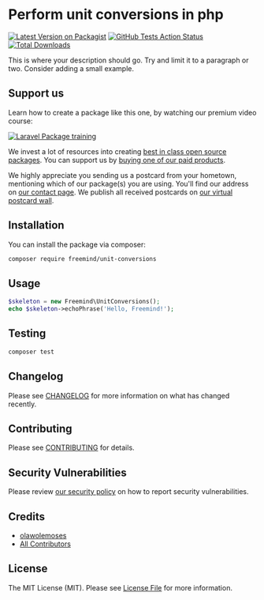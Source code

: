 # Perform unit conversions in php

[![Latest Version on Packagist](https://img.shields.io/packagist/v/freemind/unit-conversions.svg?style=flat-square)](https://packagist.org/packages/freemind/unit-conversions)
[![GitHub Tests Action Status](https://img.shields.io/github/workflow/status/freemind/unit-conversions/run-tests?label=tests)](https://github.com/freemind/unit-conversions/actions?query=workflow%3Arun-tests+branch%3Amaster)
[![Total Downloads](https://img.shields.io/packagist/dt/freemind/unit-conversions.svg?style=flat-square)](https://packagist.org/packages/freemind/unit-conversions)


This is where your description should go. Try and limit it to a paragraph or two. Consider adding a small example.

## Support us

Learn how to create a package like this one, by watching our premium video course:

[![Laravel Package training](https://spatie.be/github/package-training.jpg)](https://laravelpackage.training)

We invest a lot of resources into creating [best in class open source packages](https://spatie.be/open-source). You can support us by [buying one of our paid products](https://spatie.be/open-source/support-us).

We highly appreciate you sending us a postcard from your hometown, mentioning which of our package(s) you are using. You'll find our address on [our contact page](https://spatie.be/about-us). We publish all received postcards on [our virtual postcard wall](https://spatie.be/open-source/postcards).

## Installation

You can install the package via composer:

```bash
composer require freemind/unit-conversions
```

## Usage

``` php
$skeleton = new Freemind\UnitConversions();
echo $skeleton->echoPhrase('Hello, Freemind!');
```

## Testing

``` bash
composer test
```

## Changelog

Please see [CHANGELOG](CHANGELOG.md) for more information on what has changed recently.

## Contributing

Please see [CONTRIBUTING](.github/CONTRIBUTING.md) for details.

## Security Vulnerabilities

Please review [our security policy](../../security/policy) on how to report security vulnerabilities.

## Credits

- [olawolemoses](https://github.com/olawolemoses)
- [All Contributors](../../contributors)

## License

The MIT License (MIT). Please see [License File](LICENSE.md) for more information.
